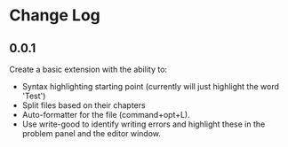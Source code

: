 # Change Log
## 0.0.1
Create a basic extension with the ability to:
* Syntax highlighting starting point (currently will just highlight the word 'Test')
* Split files based on their chapters
* Auto-formatter for the file (command+opt+L).
* Use write-good to identify writing errors and highlight these in the problem panel and the editor window.